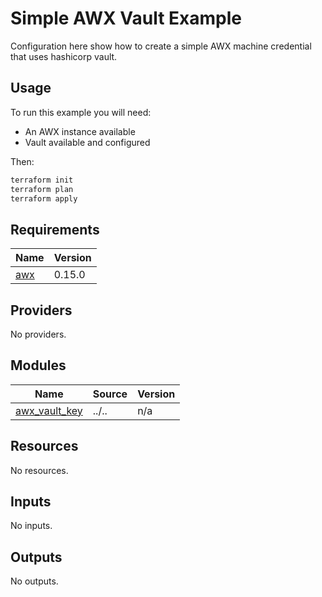 # Simple AWX Vault Example

Configuration here show how to create a simple AWX machine credential that uses hashicorp vault.

## Usage

To run this example you will need:

- An AWX instance available
- Vault available and configured

Then:

```bash
terraform init
terraform plan
terraform apply
```

<!-- BEGINNING OF PRE-COMMIT-TERRAFORM DOCS HOOK -->
## Requirements

| Name | Version |
|------|---------|
| <a name="requirement_awx"></a> [awx](#requirement\_awx) | 0.15.0 |

## Providers

No providers.

## Modules

| Name | Source | Version |
|------|--------|---------|
| <a name="module_awx_vault_key"></a> [awx\_vault\_key](#module\_awx\_vault\_key) | ../.. | n/a |

## Resources

No resources.

## Inputs

No inputs.

## Outputs

No outputs.
<!-- END OF PRE-COMMIT-TERRAFORM DOCS HOOK -->
